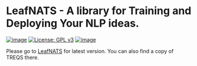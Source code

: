 # LeafNATS - A library for Training and Deploying Your NLP ideas.

[![image](https://img.shields.io/badge/Made%20with-Python-1f425f.svg)](https://www.python.org/)
[![License: GPL v3](https://img.shields.io/badge/License-GPLv3-blue.svg)](https://www.gnu.org/licenses/gpl-3.0)
[![image](https://img.shields.io/github/contributors/Naereen/StrapDown.js.svg)](https://github.com/tshi04/goNLP/graphs/contributors)

Please go to [LeafNATS](https://github.com/tshi04/LeafNATS) for latest version. You can also find a copy of TREQS there.


